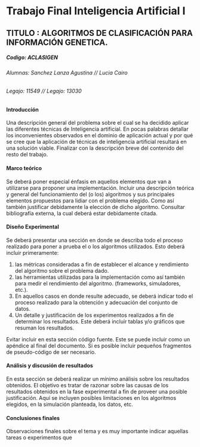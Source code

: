 # Trabajo Final Inteligencia Artificial I 

## TITULO : ALGORITMOS DE CLASIFICACIÓN PARA INFORMACIÓN GENETICA.

##### Codigo: ACLASIGEN

###### Alumnas: Sanchez Lanza Agustina // Lucia Cairo
###### Legajo: 11549 // Legajo: 13030


#### Introducción 

Una descripción general del problema sobre el cual se  ha decidido aplicar  las diferentes técnicas de Inteligencia artificial. En pocas palabras detallar los inconvenientes observados en el dominio de aplicación actual y por qué se cree que la aplicación de técnicas de inteligencia artificial resultará en una solución viable. 
Finalizar con la descripción breve del contenido del resto del trabajo.  

#### Marco teórico
Se deberá poner especial énfasis en aquellos elementos que van a utilizarse para proponer una implementación. Incluir una descripción teórica y general  del funcionamiento del (o los) algoritmos y sus principales elementos propuestos para lidiar con el problema elegido. Como así también justificar debidamente la elección de dicho algoritmo. Consultar bibliografía externa, la cual deberá  estar debidamente citada. 

#### Diseño Experimental
Se deberá presentar una sección en donde se describa todo el proceso realizado para poner a prueba el o los algoritmos utilizados. Esto deberá incluir primeramente:
1.	las métricas consideradas a fin de establecer el alcance y rendimiento del algoritmo sobre el problema dado. 
2.	las herramientas utilizadas para la implementación  como así también para medir el rendimiento del algoritmo. (frameworks, simuladores, etc.). 
3.	En aquellos casos en donde resulte adecuado, se deberá indicar todo el  proceso realizado para la obtención y adecuación del conjunto de datos.
4.	Un detalle y justificación de los experimentos realizados a fin de determinar los resultados. Este deberá incluir tablas y/o gráficos que resuman los resultados.

Evitar incluir en esta sección código fuente. Este se puede incluir como un apéndice al final del documento. Si es posible incluir pequeños fragmentos de pseudo-código de ser necesario.

#### Análisis y discusión de resultados
En esta sección se deberá realizar un mínimo análisis sobre los resultados obtenidos. El objetivo es tratar de razonar sobre las causas de los resultados obtenidos en la fase experimental a fin de proveer una posible justificación. Aquí se incluyen posibles limitaciones en los algoritmos elegidos, en la simulación planteada, los datos, etc.

#### Conclusiones finales
Observaciones finales sobre el tema y es muy importante indicar aquellas tareas o experimentos que 
